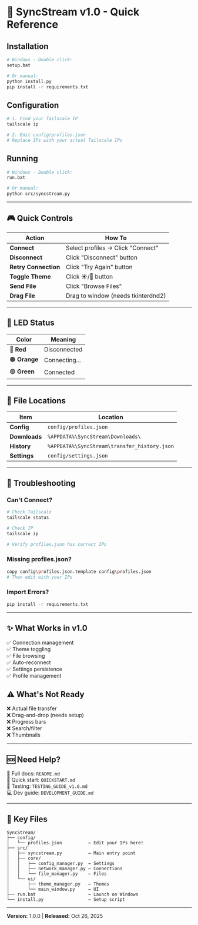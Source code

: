 # 🚀 SyncStream v1.0 - Quick Reference

## Installation

```bash
# Windows - Double click:
setup.bat

# Or manual:
python install.py
pip install -r requirements.txt
```

## Configuration

```bash
# 1. Find your Tailscale IP
tailscale ip

# 2. Edit config/profiles.json
# Replace IPs with your actual Tailscale IPs
```

## Running

```bash
# Windows - Double click:
run.bat

# Or manual:
python src/syncstream.py
```

---

## 🎮 Quick Controls

| Action               | How To                             |
| -------------------- | ---------------------------------- |
| **Connect**          | Select profiles → Click "Connect"  |
| **Disconnect**       | Click "Disconnect" button          |
| **Retry Connection** | Click "Try Again" button           |
| **Toggle Theme**     | Click ☀️/🌙 button                 |
| **Send File**        | Click "Browse Files"               |
| **Drag File**        | Drag to window (needs tkinterdnd2) |

---

## 🚦 LED Status

| Color         | Meaning       |
| ------------- | ------------- |
| 🔴 **Red**    | Disconnected  |
| 🟠 **Orange** | Connecting... |
| 🟢 **Green**  | Connected     |

---

## 📁 File Locations

| Item          | Location                                     |
| ------------- | -------------------------------------------- |
| **Config**    | `config/profiles.json`                       |
| **Downloads** | `%APPDATA%\SyncStream\Downloads\`            |
| **History**   | `%APPDATA%\SyncStream\transfer_history.json` |
| **Settings**  | `config/settings.json`                       |

---

## 🐛 Troubleshooting

### Can't Connect?

```bash
# Check Tailscale
tailscale status

# Check IP
tailscale ip

# Verify profiles.json has correct IPs
```

### Missing profiles.json?

```bash
copy config\profiles.json.template config\profiles.json
# Then edit with your IPs
```

### Import Errors?

```bash
pip install -r requirements.txt
```

---

## ✨ What Works in v1.0

✅ Connection management  
✅ Theme toggling  
✅ File browsing  
✅ Auto-reconnect  
✅ Settings persistence  
✅ Profile management

## ⚠️ What's Not Ready

❌ Actual file transfer  
❌ Drag-and-drop (needs setup)  
❌ Progress bars  
❌ Search/filter  
❌ Thumbnails

---

## 🆘 Need Help?

📖 Full docs: `README.md`  
🚀 Quick start: `QUICKSTART.md`  
🧪 Testing: `TESTING_GUIDE_v1.0.md`  
💻 Dev guide: `DEVELOPMENT_GUIDE.md`

---

## 🔑 Key Files

```
SyncStream/
├── config/
│   └── profiles.json          ← Edit your IPs here!
├── src/
│   ├── syncstream.py          ← Main entry point
│   ├── core/
│   │   ├── config_manager.py  ← Settings
│   │   ├── network_manager.py ← Connections
│   │   └── file_manager.py    ← Files
│   └── ui/
│       ├── theme_manager.py   ← Themes
│       └── main_window.py     ← UI
├── run.bat                    ← Launch on Windows
└── install.py                 ← Setup script
```

---

**Version:** 1.0.0 | **Released:** Oct 26, 2025
